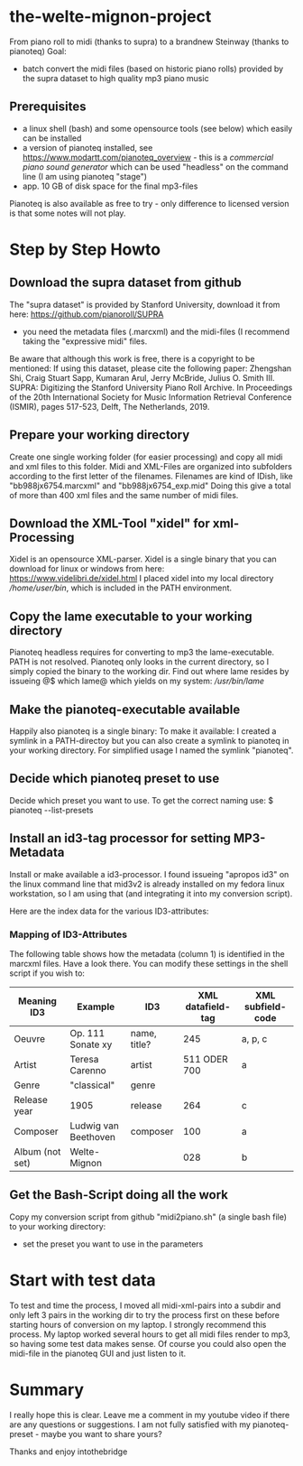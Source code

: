 # the-welte-mignon-project
From piano roll to midi (thanks to supra) to a brandnew Steinway (thanks to pianoteq)
Goal:
* batch convert the midi files (based on historic piano rolls) provided by the supra dataset to high quality mp3 piano music

## Prerequisites

* a linux shell (bash) and some opensource tools (see below) which easily can be installed
* a version of pianoteq installed, see https://www.modartt.com/pianoteq_overview - this is a *commercial piano sound generator* which can be used "headless" on the command line (I am using pianoteq "stage")
* app. 10 GB of disk space for the final mp3-files

Pianoteq is also available as free to try - only difference to licensed version is that some notes will not play.

# Step by Step Howto

## Download the supra dataset from github

The "supra dataset" is provided by Stanford University, download it from here: https://github.com/pianoroll/SUPRA
* you need the metadata files (.marcxml) and the midi-files (I recommend taking the "expressive midi" files.

Be aware that although this work is free, there is a copyright to be mentioned:
If using this dataset, please cite the following paper:
Zhengshan Shi, Craig Stuart Sapp, Kumaran Arul, Jerry McBride, Julius O. Smith III. SUPRA: Digitizing the Stanford University Piano Roll Archive. In Proceedings of the 20th International Society for Music Information Retrieval Conference (ISMIR), pages 517-523, Delft, The Netherlands, 2019.

## Prepare your working directory

Create one single working folder (for easier processing) and copy all midi and xml files to this folder.
Midi and XML-Files are organized into subfolders according to the first letter of the filenames.
Filenames are kind of IDish, like  "bb988jx6754.marcxml" and "bb988jx6754_exp.mid"
Doing this give a total of more than 400 xml files and the same number of midi files.

## Download the XML-Tool "xidel" for xml-Processing

Xidel is an opensource XML-parser. 
Xidel is a single binary that you can download for linux or windows from here: https://www.videlibri.de/xidel.html
I placed xidel into my local directory */home/user/bin*, which is included in the PATH environment.

## Copy the lame executable to your working directory

Pianoteq headless requires for converting to mp3 the lame-executable. PATH is not resolved. Pianoteq only looks in the current directory, so I simply copied the binary to the working dir.
Find out where lame resides by issueing
@$ which lame@
which yields on my system: */usr/bin/lame*

## Make the pianoteq-executable available

Happily also pianoteq is a single binary:
To make it available: I created a symlink in a PATH-directoy but you can also create a symlink to pianoteq in your working directory. For simplified usage I named the symlink "pianoteq".

## Decide which pianoteq preset to use

Decide which preset you want to use. To get the correct naming use:
$ pianoteq --list-presets

## Install an id3-tag processor for setting MP3-Metadata

Install or make available a id3-processor. I found issueing "apropos id3" on the linux command line that mid3v2 is already installed on my fedora linux workstation, so I am using that (and integrating it into my conversion script).

Here are the index data for the various ID3-attributes:

### Mapping of ID3-Attributes

The following table shows how the metadata (column 1) is identified in the marcxml files. Have a look there. You can modify these settings in the shell script if you wish to:

| Meaning ID3       | Example             | ID3          | XML datafield-tag | XML subfield-code |
| ---------------- | -------------------- | ------------ | ----------------- | ----------------- |
| Oeuvre             | Op. 111 Sonate xy    | name, title? | 245               | a, p, c           |
| Artist         | Teresa Carenno       | artist       | 511 ODER 700      | a                 |
| Genre            | "classical"          | genre        |                   |                   |
| Release year | 1905                 | release      | 264               | c                 |
| Composer        | Ludwig van Beethoven | composer     | 100               | a                 |
| Album (not set)           | Welte-Mignon         |              | 028               | b

## Get the Bash-Script doing all the work

Copy my conversion script from github "midi2piano.sh" (a single bash file) to your working directory:

* set the preset you want to use in the parameters

# Start with test data

To test and time the process, I moved all midi-xml-pairs into a subdir and only left 3 pairs in the working dir to try the process first on these before starting hours of conversion on my laptop. I strongly recommend this process. My laptop worked several hours to get all midi files render to mp3, so having some test data makes sense. Of course you could also open the midi-file in the pianoteq GUI and just listen to it.

# Summary

I really hope this is clear. Leave me a comment in my youtube video if there are any questions or suggestions. I am not fully satisfied with my pianoteq-preset - maybe you want to share yours?

Thanks and enjoy
intothebridge
